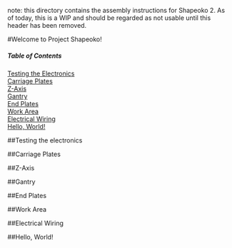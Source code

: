 note: this directory contains the assembly instructions for Shapeoko 2. As of today, this is a WIP and should be regarded as not usable until this header has been removed.

#Welcome to Project Shapeoko!

##### Table of Contents  
[Testing the Electronics](#testing-the-electronics)  
[Carriage Plates](#carriage-plates)  
[Z-Axis](#z-axis)  
[Gantry](#gantry)  
[End Plates](#end-plates)  
[Work Area](#work-area)  
[Electrical Wiring](#electrical-wiring)  
[Hello, World!](#hello-world)  

##Testing the electronics

##Carriage Plates

##Z-Axis

##Gantry

##End Plates

##Work Area

##Electrical Wiring

##Hello, World!